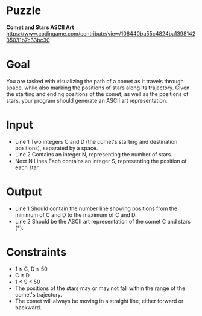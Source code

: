 # Puzzle 
**Comet and Stars ASCII Art** https://www.codingame.com/contribute/view/106440ba55c4824ba139814235031b7c33bc30

# Goal
You are tasked with visualizing the path of a comet as it travels through space, while also marking the positions of stars along its trajectory. Given the starting and ending positions of the comet, as well as the positions of stars, your program should generate an ASCII art representation.

# Input
* Line 1 Two integers C and D (the comet's starting and destination positions), separated by a space.
* Line 2 Contains an integer N, representing the number of stars.
* Next N Lines Each contains an integer S, representing the position of each star.

# Output
* Line 1 Should contain the number line showing positions from the minimum of C and D to the maximum of C and D.
* Line 2 Should be the ASCII art representation of the comet C and stars (*).

# Constraints
* 1 ≤ C, D ≤ 50
* C ≠ D
* 1 ≤ S ≤ 50
* The positions of the stars may or may not fall within the range of the comet's trajectory.
* The comet will always be moving in a straight line, either forward or backward.
